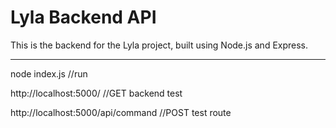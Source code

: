 # Lyla Backend API

This is the backend for the Lyla project, built using Node.js and Express.

---

node index.js  //run

http://localhost:5000/  //GET backend test

http://localhost:5000/api/command  //POST test route
